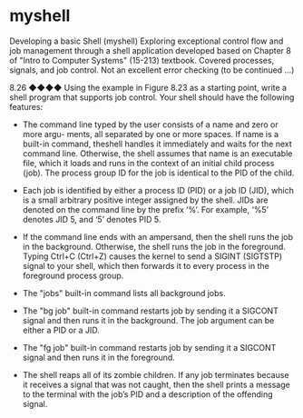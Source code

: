 # myshell
Developing a basic Shell (myshell) Exploring exceptional control flow and job management through a shell application developed based on Chapter 8 of "Intro to Computer Systems" (15-213) textbook. Covered processes, signals, and job control. Not an excellent error checking (to be continued ...)


8.26 ◆◆◆◆
Using the example in Figure 8.23 as a starting point, write a shell program that
supports job control. Your shell should have the following features:

- The command line typed by the user consists of a name and zero or more argu-
ments, all separated by one or more spaces. If name is a built-in command, theshell handles it immediately and waits for the next command line. Otherwise,
the shell assumes that name is an executable file, which it loads and runs in the
context of an initial child process (job). The process group ID for the job is
identical to the PID of the child.

- Each job is identified by either a process ID (PID) or a job ID (JID), which
is a small arbitrary positive integer assigned by the shell. JIDs are denoted on
the command line by the prefix ‘%’. For example, ‘%5’ denotes JID 5, and ‘5’
denotes PID 5.

- If the command line ends with an ampersand, then the shell runs the job in
the background. Otherwise, the shell runs the job in the foreground.
Typing Ctrl+C (Ctrl+Z) causes the kernel to send a SIGINT (SIGTSTP) signal
to your shell, which then forwards it to every process in the foreground process
group.

- The "jobs" built-in command lists all background jobs.
- The "bg job" built-in command restarts job by sending it a SIGCONT signal
and then runs it in the background. The job argument can be either a PID or
a JID.

- The "fg job" built-in command restarts job by sending it a SIGCONT signal and
then runs it in the foreground.

- The shell reaps all of its zombie children. If any job terminates because it
receives a signal that was not caught, then the shell prints a message to the
terminal with the job’s PID and a description of the offending signal.
